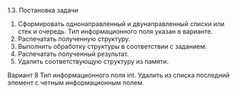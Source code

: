 1.3.	Постановка задачи
1. Сформировать однонаправленный и двунаправленный списки или стек и очередь. Тип информационного поля указан в варианте.
2. Распечатать полученную структуру.
3. Выполнить обработку структуры в соответствии с заданием.
4. Распечатать полученный результат.
5. Удалить соответствующую структуру из памяти.

  Вариант 8
  Тип информационного поля int.
  Удалить из списка последний элемент с четным информационным полем.
